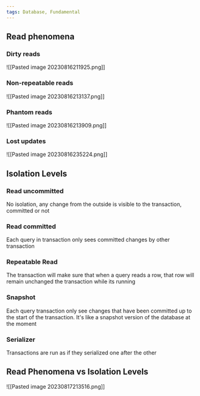 ```yaml
---
tags: Database, Fundamental
---
```

## Read phenomena
### Dirty reads
![[Pasted image 20230816211925.png]]
### Non-repeatable reads
![[Pasted image 20230816213137.png]]
### Phantom reads
![[Pasted image 20230816213909.png]]

### Lost updates
![[Pasted image 20230816235224.png]]

## Isolation Levels
### Read uncommitted
No isolation, any change from the outside is visible to the transaction, committed or not

### Read committed
Each query in transaction only sees committed changes by other transaction

### Repeatable Read
The transaction will make sure that when a query reads a row, that row will remain unchanged the transaction while its running

### Snapshot
Each query transaction only see changes that have been committed up to the start of the transaction. It's like a snapshot version of the database at the moment

### Serializer
Transactions are run as if they serialized one after the other


## Read Phenomena vs Isolation Levels
![[Pasted image 20230817213516.png]]